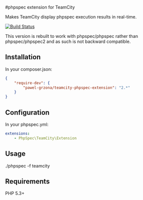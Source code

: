 #phpspec extension for TeamCity

Makes TeamCity display phpspec execution results in real-time.

[![Build Status](https://travis-ci.org/pawel-grzona/teamcity-phpspec-extension.png)](https://travis-ci.org/pawel-grzona/teamcity-phpspec-extension)

This version is rebuilt to work with phpspec/phpspec
rather than phpspec/phpspec2 and as such is not backward compatible.

## Installation

In your composer.json:

```json
{
    "require-dev": {
        "pawel-grzona/teamcity-phpspec-extension": "2.*"
    }
}
```

## Configuration

In your phpspec.yml:

```yml
extensions:
    - PhpSpec\TeamCity\Extension
```

## Usage

./phpspec -f teamcity

## Requirements

PHP 5.3+
